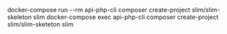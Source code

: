 docker-compose run --rm api-php-cli composer create-project slim/slim-skeleton slim
docker-compose exec api-php-cli composer create-project slim/slim-sketeton slim
